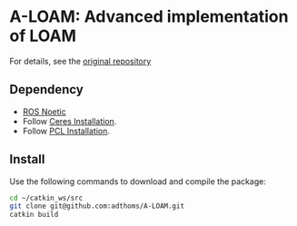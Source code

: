 # A-LOAM: Advanced implementation of LOAM

For details, see the [original repository](https://github.com/HKUST-Aerial-Robotics/A-LOAM)

## Dependency

- [ROS Noetic](http://wiki.ros.org/ROS/Installation)
- Follow [Ceres Installation](http://ceres-solver.org/installation.html).
- Follow [PCL Installation](http://www.pointclouds.org/downloads/linux.html).

## Install

Use the following commands to download and compile the package:
```bash
cd ~/catkin_ws/src
git clone git@github.com:adthoms/A-LOAM.git
catkin build
```
